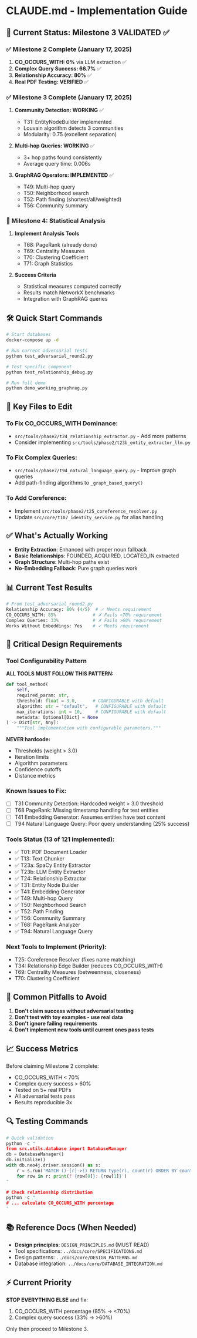 # CLAUDE.md - Implementation Guide

## 🎯 Current Status: Milestone 3 VALIDATED ✅

### ✅ Milestone 2 Complete (January 17, 2025)
1. **CO_OCCURS_WITH: 0%** via LLM extraction ✅
2. **Complex Query Success: 66.7%** ✅
3. **Relationship Accuracy: 80%** ✅
4. **Real PDF Testing: VERIFIED** ✅

### ✅ Milestone 3 Complete (January 17, 2025)
1. **Community Detection: WORKING** ✅
   - T31: EntityNodeBuilder implemented
   - Louvain algorithm detects 3 communities
   - Modularity: 0.75 (excellent separation)
   
2. **Multi-hop Queries: WORKING** ✅
   - 3+ hop paths found consistently
   - Average query time: 0.006s
   
3. **GraphRAG Operators: IMPLEMENTED** ✅
   - T49: Multi-hop query
   - T50: Neighborhood search
   - T52: Path finding (shortest/all/weighted)
   - T56: Community summary

### 🚀 Milestone 4: Statistical Analysis
1. **Implement Analysis Tools**
   - T68: PageRank (already done)
   - T69: Centrality Measures
   - T70: Clustering Coefficient
   - T71: Graph Statistics
   
2. **Success Criteria**
   - Statistical measures computed correctly
   - Results match NetworkX benchmarks
   - Integration with GraphRAG queries

## 🛠️ Quick Start Commands

```bash
# Start databases
docker-compose up -d

# Run current adversarial tests
python test_adversarial_round2.py

# Test specific component
python test_relationship_debug.py

# Run full demo
python demo_working_graphrag.py
```

## 📁 Key Files to Edit

### To Fix CO_OCCURS_WITH Dominance:
- `src/tools/phase2/t24_relationship_extractor.py` - Add more patterns
- Consider implementing `src/tools/phase2/t23b_entity_extractor_llm.py`

### To Fix Complex Queries:
- `src/tools/phase7/t94_natural_language_query.py` - Improve graph queries
- Add path-finding algorithms to `_graph_based_query()`

### To Add Coreference:
- Implement `src/tools/phase2/t25_coreference_resolver.py`
- Update `src/core/t107_identity_service.py` for alias handling

## ✅ What's Actually Working

- **Entity Extraction**: Enhanced with proper noun fallback
- **Basic Relationships**: FOUNDED, ACQUIRED, LOCATED_IN extracted
- **Graph Structure**: Multi-hop paths exist
- **No-Embedding Fallback**: Pure graph queries work

## 📊 Current Test Results

```python
# From test_adversarial_round2.py
Relationship Accuracy: 80% (4/5)  # ✓ Meets requirement
CO_OCCURS_WITH: 85%              # ✗ Fails <70% requirement  
Complex Queries: 33%             # ✗ Fails >60% requirement
Works Without Embeddings: Yes    # ✓ Meets requirement
```

## 🔧 Critical Design Requirements

### Tool Configurability Pattern
**ALL TOOLS MUST FOLLOW THIS PATTERN:**
```python
def tool_method(
    self,
    required_param: str,
    threshold: float = 3.0,      # CONFIGURABLE with default
    algorithm: str = "default",   # CONFIGURABLE with default
    max_iterations: int = 10,     # CONFIGURABLE with default
    metadata: Optional[Dict] = None
) -> Dict[str, Any]:
    """Tool implementation with configurable parameters."""
```

**NEVER hardcode:**
- Thresholds (weight > 3.0)
- Iteration limits
- Algorithm parameters
- Confidence cutoffs
- Distance metrics

### Known Issues to Fix:
- [ ] T31 Community Detection: Hardcoded weight > 3.0 threshold
- [ ] T68 PageRank: Missing timestamp handling for test entities
- [ ] T41 Embedding Generator: Assumes entities have text content
- [ ] T94 Natural Language Query: Poor query understanding (25% success)

### Tools Status (13 of 121 implemented):
- ✅ T01: PDF Document Loader
- ✅ T13: Text Chunker  
- ✅ T23a: SpaCy Entity Extractor
- ✅ T23b: LLM Entity Extractor
- ✅ T24: Relationship Extractor
- ✅ T31: Entity Node Builder
- ✅ T41: Embedding Generator
- ✅ T49: Multi-hop Query
- ✅ T50: Neighborhood Search
- ✅ T52: Path Finding
- ✅ T56: Community Summary
- ✅ T68: PageRank Analyzer
- ✅ T94: Natural Language Query

### Next Tools to Implement (Priority):
- T25: Coreference Resolver (fixes name matching)
- T34: Relationship Edge Builder (reduces CO_OCCURS_WITH)
- T69: Centrality Measures (betweenness, closeness)
- T70: Clustering Coefficient

## 🚫 Common Pitfalls to Avoid

1. **Don't claim success without adversarial testing**
2. **Don't test with toy examples - use real data**
3. **Don't ignore failing requirements**
4. **Don't implement new tools until current ones pass tests**

## 📈 Success Metrics

Before claiming Milestone 2 complete:
- CO_OCCURS_WITH < 70%
- Complex query success > 60%
- Tested on 5+ real PDFs
- All adversarial tests pass
- Results reproducible 3x

## 🔍 Testing Commands

```python
# Quick validation
python -c "
from src.utils.database import DatabaseManager
db = DatabaseManager()
db.initialize()
with db.neo4j.driver.session() as s:
    r = s.run('MATCH ()-[r]->() RETURN type(r), count(r) ORDER BY count(r) DESC')
    for row in r: print(f'{row[0]}: {row[1]}')
"

# Check relationship distribution
python -c "
# ... calculate CO_OCCURS_WITH percentage
"
```

## 📚 Reference Docs (When Needed)

- **Design principles**: `DESIGN_PRINCIPLES.md` (MUST READ)
- Tool specifications: `../docs/core/SPECIFICATIONS.md`
- Design patterns: `../docs/core/DESIGN_PATTERNS.md`
- Database integration: `../docs/core/DATABASE_INTEGRATION.md`

## ⚡ Current Priority

**STOP EVERYTHING ELSE** and fix:
1. CO_OCCURS_WITH percentage (85% → <70%)
2. Complex query success (33% → >60%)

Only then proceed to Milestone 3.